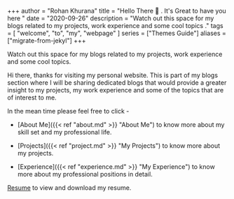 +++
author = "Rohan Khurana"
title = "Hello There 👋 . It's Great to have you here "
date = "2020-09-26"
description = "Watch out this space for my blogs related to my projects, work experience and some cool topics ."
tags = [
    "welcome",
    "to",
    "my",
    "webpage"
]
series = ["Themes Guide"]
aliases = ["migrate-from-jekyl"]
+++

Watch out this space for my blogs related to my projects, work experience and some cool topics. 

Hi there, thanks for visiting my personal website. This is part of my blogs section where I will be sharing dedicated blogs that would provide a greater insight to my projects, my work experience and some of the topics that are of interest to me. 

In the mean time please feel free to click -  

* [About Me]({{< ref "about.md" >}} "About Me") to know more about my skill set and my professional life. 

* [Projects]({{< ref "project.md" >}} "My Projects") to know more about my projects. 

*  [Experience]({{< ref "experience.md" >}} "My Experience") to know more about my professional positions in detail.

[Resume](https://drive.google.com/file/d/1uLHfwY3fbOE_u1ubDvHwNTVZuC7utHWF/view?usp=sharing) to view and download my resume. 


